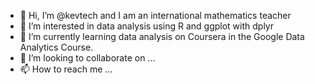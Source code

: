 - 👋 Hi, I’m @kevtech and I am an international mathematics teacher
- 👀 I’m interested in data analysis using R and ggplot with dplyr
- 🌱 I’m currently learning data analysis on Coursera in the Google Data Analytics Course.
- 💞️ I’m looking to collaborate on ...
- 📫 How to reach me ...

<!---
kevtech/kevtech is a ✨ special ✨ repository because its `README.md` (this file) appears on your GitHub profile.
You can click the Preview link to take a look at your changes.
--->
